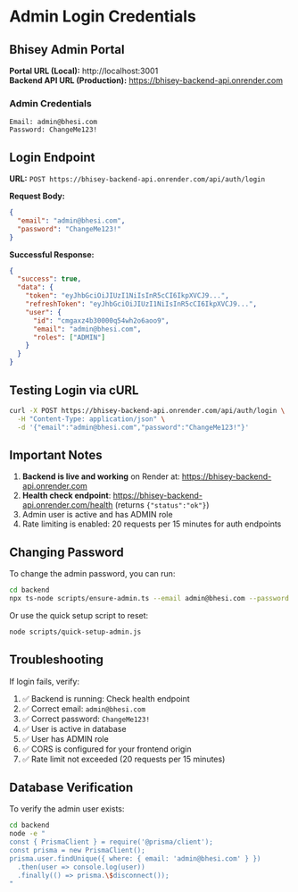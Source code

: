 # Admin Login Credentials

## Bhisey Admin Portal

**Portal URL (Local):** http://localhost:3001  
**Backend API URL (Production):** https://bhisey-backend-api.onrender.com

### Admin Credentials

```
Email: admin@bhesi.com
Password: ChangeMe123!
```

## Login Endpoint

**URL:** `POST https://bhisey-backend-api.onrender.com/api/auth/login`

**Request Body:**
```json
{
  "email": "admin@bhesi.com",
  "password": "ChangeMe123!"
}
```

**Successful Response:**
```json
{
  "success": true,
  "data": {
    "token": "eyJhbGciOiJIUzI1NiIsInR5cCI6IkpXVCJ9...",
    "refreshToken": "eyJhbGciOiJIUzI1NiIsInR5cCI6IkpXVCJ9...",
    "user": {
      "id": "cmgaxz4b30000q54wh2o6aoo9",
      "email": "admin@bhesi.com",
      "roles": ["ADMIN"]
    }
  }
}
```

## Testing Login via cURL

```bash
curl -X POST https://bhisey-backend-api.onrender.com/api/auth/login \
  -H "Content-Type: application/json" \
  -d '{"email":"admin@bhesi.com","password":"ChangeMe123!"}'
```

## Important Notes

1. **Backend is live and working** on Render at: https://bhisey-backend-api.onrender.com
2. **Health check endpoint**: https://bhisey-backend-api.onrender.com/health (returns `{"status":"ok"}`)
3. Admin user is active and has ADMIN role
4. Rate limiting is enabled: 20 requests per 15 minutes for auth endpoints

## Changing Password

To change the admin password, you can run:

```bash
cd backend
npx ts-node scripts/ensure-admin.ts --email admin@bhesi.com --password NewPasswordHere! --reset
```

Or use the quick setup script to reset:

```bash
node scripts/quick-setup-admin.js
```

## Troubleshooting

If login fails, verify:
1. ✅ Backend is running: Check health endpoint
2. ✅ Correct email: `admin@bhesi.com` 
3. ✅ Correct password: `ChangeMe123!`
4. ✅ User is active in database
5. ✅ User has ADMIN role
6. ✅ CORS is configured for your frontend origin
7. ✅ Rate limit not exceeded (20 requests per 15 minutes)

## Database Verification

To verify the admin user exists:

```bash
cd backend
node -e "
const { PrismaClient } = require('@prisma/client');
const prisma = new PrismaClient();
prisma.user.findUnique({ where: { email: 'admin@bhesi.com' } })
  .then(user => console.log(user))
  .finally(() => prisma.\$disconnect());
"
```
